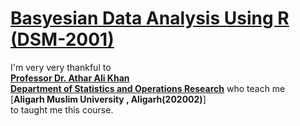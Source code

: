 # [**Basyesian Data Analysis Using R (DSM-2001)**](https://github.com/MohammadWasiq0786/Basyesian-Data-Analysis-Using-R)
I'm very very thankful to
<br>[**Professor Dr. Athar Ali Khan**](https://www.amu.ac.in/faculty/statistics-and-operations-research/athar-ali-khan) 
<br>[**Department of Statistics and Operations Research**](https://www.amu.ac.in/department/statistics-and-operations-research) who teach me <br>[**Aligarh Muslim University , Aligarh(202002)**]
<br>to taught me this course.
